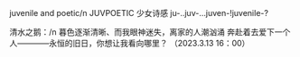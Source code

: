 juvenile and poetic/n
JUVPOETIC 少女诗感
ju-..juv-...juven-!juvenile-?


清水之鹅：/n
暮色逐渐清晰、而我眼神迷失，离家的人潮汹涌 奔赴着去爱下一个人————永恒的旧日，你想让我看向哪里？
（2023.3.13  16：00）
